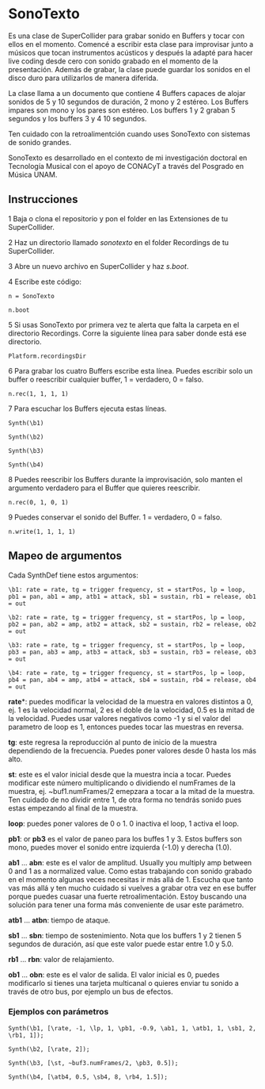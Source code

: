 # SonoTexto

Es una clase de SuperCollider para grabar sonido en Buffers y tocar con ellos en el momento. Comencé a escribir esta clase para improvisar junto a músicos que tocan instrumentos acústicos y después la adapté para hacer live coding desde cero con sonido grabado en el momento de la presentación. Además de grabar, la clase puede guardar los sonidos en el disco duro para utilizarlos de manera diferida.

La clase llama a un documento que contiene 4 Buffers capaces de alojar sonidos de 5 y 10 segundos de duración, 2 mono y 2 estéreo. Los Buffers impares son mono y los pares son estéreo. Los buffers 1 y 2 graban 5 segundos y los buffers 3 y 4 10 segundos.

Ten cuidado con la retroalimentción cuando uses SonoTexto con sistemas de sonido grandes.

SonoTexto es desarrollado en el contexto de mi investigación doctoral en Tecnología Musical con el apoyo de CONACyT a través del Posgrado en Música UNAM.

## Instrucciones
1 Baja o clona el repositorio y pon el folder en las Extensiones de tu SuperCollider.

2 Haz un directorio llamado *sonotexto* en el folder Recordings de tu SuperCollider.

3 Abre un nuevo archivo en SuperCollider y haz *s.boot*.

4 Escribe este código:


```
n = SonoTexto

n.boot
```
5 Si usas SonoTexto por primera vez te alerta que falta la carpeta <sonotexto> en el directorio Recordings. Corre la siguiente línea para saber donde está ese directorio.

```
Platform.recordingsDir
```

6 Para grabar los cuatro Buffers escribe esta línea. Puedes escribir solo un buffer o reescribir cualquier buffer, 1 = verdadero, 0 = falso.

```
n.rec(1, 1, 1, 1)
```

7 Para escuchar los Buffers ejecuta estas líneas.

```
Synth(\b1)

Synth(\b2)

Synth(\b3)

Synth(\b4)
```

8 Puedes reescribir los Buffers durante la improvisación, solo manten el argumento verdadero para el Buffer que quieres reescribir.

```
n.rec(0, 1, 0, 1)
```

9 Puedes conservar el sonido del Buffer. 1 = verdadero, 0 = falso.

```
n.write(1, 1, 1, 1)
```

## Mapeo de argumentos
Cada SynthDef tiene estos argumentos:

```
\b1: rate = rate, tg = trigger frequency, st = startPos, lp = loop, pb1 = pan, ab1 = amp, atb1 = attack, sb1 = sustain, rb1 = release, ob1 = out

\b2: rate = rate, tg = trigger frequency, st = startPos, lp = loop, pb2 = pan, ab2 = amp, atb2 = attack, sb2 = sustain, rb2 = release, ob2 = out

\b3: rate = rate, tg = trigger frequency, st = startPos, lp = loop, pb3 = pan, ab3 = amp, atb3 = attack, sb3 = sustain, rb3 = release, ob3 = out

\b4: rate = rate, tg = trigger frequency, st = startPos, lp = loop, pb4 = pan, ab4 = amp, atb4 = attack, sb4 = sustain, rb4 = release, ob4 = out
```

**rate***: puedes modificar la velocidad de la muestra en valores distintos a 0, ej. 1 es la velocidad normal, 2 es el doble de la velocidad, 0.5 es la mitad de la velocidad. Puedes usar valores negativos como -1 y si el valor del parametro de loop es 1, entonces puedes tocar las muestras en reversa.

**tg**: este regresa la reproducción al punto de inicio de la muestra dependiendo de la frecuencia. Puedes poner valores desde 0 hasta los más alto.

**st**: este es el valor inicial desde que la muestra incia a tocar. Puedes modificar este número multiplicando o dividiendo el numFrames de la muestra, ej. ~buf1.numFrames/2 emepzara a tocar a la mitad de la muestra. Ten cuidado de no dividir entre 1, de otra forma no tendrás sonido pues estas empezando al final de la muestra.

**loop**: puedes poner valores de 0 o 1. 0 inactiva el loop, 1 activa el loop.

**pb1**: or **pb3** es el valor de paneo para los buffes 1 y 3. Estos buffers son mono, puedes mover el sonido entre izquierda (-1.0) y derecha (1.0).

**ab1** ... **abn**: este es el valor de amplitud. Usually you multiply amp between 0 and 1 as a normalized value. Como estas trabajando con sonido grabado en el momento algunas veces necesitas ir más allá de 1. Escucha que tanto vas más allá y ten mucho cuidado si vuelves a grabar otra vez en ese buffer porque puedes cuasar una fuerte retroalimentación. Estoy buscando una solución para tener una forma más conveniente de usar este parámetro.

**atb1** ... **atbn**: tiempo de ataque.

**sb1** ... **sbn**: tiempo de sostenimiento. Nota que los buffers 1 y 2 tienen 5 segundos de duración, así que este valor puede estar entre 1.0 y 5.0.

**rb1** ... **rbn**: valor de relajamiento.

**ob1** ... **obn**: este es el valor de salida. El valor inicial es 0, puedes modificarlo si tienes una tarjeta multicanal o quieres enviar tu sonido a través de otro bus, por ejemplo un bus de efectos.

### Ejemplos con parámetros

```
Synth(\b1, [\rate, -1, \lp, 1, \pb1, -0.9, \ab1, 1, \atb1, 1, \sb1, 2, \rb1, 1]);

Synth(\b2, [\rate, 2]);

Synth(\b3, [\st, ~buf3.numFrames/2, \pb3, 0.5]);

Synth(\b4, [\atb4, 0.5, \sb4, 8, \rb4, 1.5]);
```
